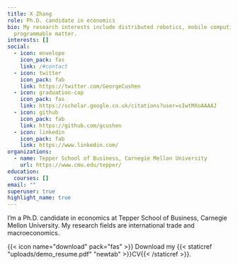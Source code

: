 ```yaml
---
title: X Zhang
role: Ph.D. candidate in economics
bio: My research interests include distributed robotics, mobile computing and
  programmable matter.
interests: []
social:
  - icon: envelope
    icon_pack: fas
    link: /#contact
  - icon: twitter
    icon_pack: fab
    link: https://twitter.com/GeorgeCushen
  - icon: graduation-cap
    icon_pack: fas
    link: https://scholar.google.co.uk/citations?user=sIwtMXoAAAAJ
  - icon: github
    icon_pack: fab
    link: https://github.com/gcushen
  - icon: linkedin
    icon_pack: fab
    link: https://www.linkedin.com/
organizations:
  - name: Tepper School of Business, Carnegie Mellon University
    url: https://www.cmu.edu/tepper/
education:
  courses: []
email: ""
superuser: true
highlight_name: true
---
```

I’m a Ph.D. candidate in economics at Tepper School of Business, Carnegie Mellon University. My research fields are international trade and macroeconomics.

{{< icon name="download" pack="fas" >}} Download my {{< staticref "uploads/demo_resume.pdf" "newtab" >}}CV{{< /staticref >}}.